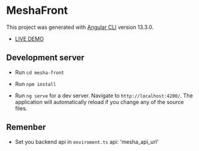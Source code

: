 # MeshaFront

This project was generated with [Angular CLI](https://github.com/angular/angular-cli) version 13.3.0.

- [LIVE DEMO](https://mesha-front.vercel.app/)

## Development server

- Run `cd mesha-front`

- Run `npm install`

- Run `ng serve` for a dev server. Navigate to `http://localhost:4200/`. The application will automatically reload if you change any of the source files.

## Remenber

- Set you backend api in `enviroment.ts` api: 'mesha_api_url'
